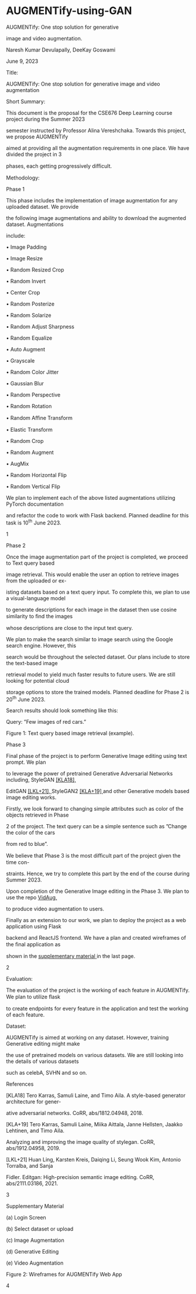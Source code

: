 # AUGMENTify-using-GAN

<a name="br1"></a> 

AUGMENTify: One stop solution for generative

image and video augmentation.

Naresh Kumar Devulapally, DeeKay Goswami

June 9, 2023

Title:

AUGMENTify: One stop solution for generative image and video augmentation

Short Summary:

This document is the proposal for the CSE676 Deep Learning course project during the Summer 2023

semester instructed by Professor Alina Vereshchaka. Towards this project, we propose AUGMENTify

aimed at providing all the augmentation requirements in one place. We have divided the project in 3

phases, each getting progressively diﬃcult.

Methodology:

Phase 1

This phase includes the implementation of image augmentation for any uploaded dataset. We provide

the following image augmentations and ability to download the augmented dataset. Augmentations

include:

• Image Padding

• Image Resize

• Random Resized Crop

• Random Invert

• Center Crop

• Random Posterize

• Random Solarize

• Random Adjust Sharpness

• Random Equalize

• Auto Augment

• Grayscale

• Random Color Jitter

• Gaussian Blur

• Random Perspective

• Random Rotation

• Random Aﬃne Transform

• Elastic Transform

• Random Crop

• Random Augment

• AugMix

• Random Horizontal Flip

• Random Vertical Flip

We plan to implement each of the above listed augmentations utilizing PyTorch documentation

and refactor the code to work with Flask backend. Planned deadline for this task is 10<sup>th</sup> June 2023.

1



<a name="br2"></a> 

Phase 2

Once the image augmentation part of the project is completed, we proceed to Text query based

image retrieval. This would enable the user an option to retrieve images from the uploaded or ex-

isting datasets based on a text query input. To complete this, we plan to use a visual-language model

to generate descriptions for each image in the dataset then use cosine similarity to ﬁnd the images

whose descriptions are close to the input text query.

We plan to make the search similar to image search using the Google search engine. However, this

search would be throughout the selected dataset. Our plans include to store the text-based image

retrieval model to yield much faster results to future users. We are still looking for potential cloud

storage options to store the trained models. Planned deadline for Phase 2 is 20<sup>th</sup> June 2023.

Search results should look something like this:

Query: ”Few images of red cars.”

Figure 1: Text query based image retrieval (example).

Phase 3

Final phase of the project is to perform Generative Image editing using text prompt. We plan

to leverage the power of pretrained Generative Adversarial Networks including, StyleGAN [\[KLA18\],](#br3)

EditGAN [\[LKL](#br3)[+](#br3)[21\],](#br3)[ ](#br3)StyleGAN2 [\[KLA](#br3)[+](#br3)[19\]](#br3)[ ](#br3)and other Generative models based image editing works.

Firstly, we look forward to changing simple attributes such as color of the objects retrieved in Phase

2 of the project. The text query can be a simple sentence such as ”Change the color of the cars

from red to blue”.

We believe that Phase 3 is the most diﬃcult part of the project given the time con-

straints. Hence, we try to complete this part by the end of the course during Summer 2023.

Upon completion of the Generative Image editing in the Phase 3. We plan to use the repo [VidAug,](https://github.com/okankop/vidaug)

to produce video augmentation to users.

Finally as an extension to our work, we plan to deploy the project as a web application using Flask

backend and ReactJS frontend. We have a plan and created wireframes of the ﬁnal application as

shown in the [supplementary](#br4)[ ](#br4)[material](#br4)[ ](#br4)in the last page.

2



<a name="br3"></a> 

Evaluation:

The evaluation of the project is the working of each feature in AUGMENTify. We plan to utilize ﬂask

to create endpoints for every feature in the application and test the working of each feature.

Dataset:

AUGMENTify is aimed at working on any dataset. However, training Generative editing might make

the use of pretrained models on various datasets. We are still looking into the details of various datasets

such as celebA, SVHN and so on.

References

[KLA18] Tero Karras, Samuli Laine, and Timo Aila. A style-based generator architecture for gener-

ative adversarial networks. CoRR, abs/1812.04948, 2018.

[KLA+19] Tero Karras, Samuli Laine, Miika Aittala, Janne Hellsten, Jaakko Lehtinen, and Timo Aila.

Analyzing and improving the image quality of stylegan. CoRR, abs/1912.04958, 2019.

[LKL+21] Huan Ling, Karsten Kreis, Daiqing Li, Seung Wook Kim, Antonio Torralba, and Sanja

Fidler. Editgan: High-precision semantic image editing. CoRR, abs/2111.03186, 2021.

3



<a name="br4"></a> 

Supplementary Material

(a) Login Screen

(b) Select dataset or upload

(c) Image Augmentation

(d) Generative Editing

(e) Video Augmentation

Figure 2: Wireframes for AUGMENTify Web App

4

